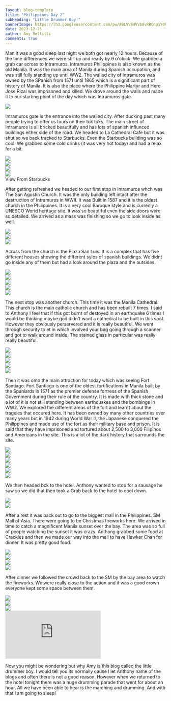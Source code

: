```yaml
---
layout: blog-template
title: "Philippines Day 2"
subHeading: "Little Drummer Boy!"
bannerImage: https://lh3.googleusercontent.com/pw/ABLVV84VVbAvRRCnp1Y082YU8lkBqj6k8sAZpm2cAiGIZDPU1NxDl9X3naJ2Usi3_noHakY1LSzmXZcv44WMOd-oJhC9MTUsHZn52VsgaeXkMa8dtQPIW_nt=w2400
date: 2023-12-25
author: Amy Sellitti
comments: true
---
```


Man it was a good sleep last night we both got nearly 12 hours. Because of the time differences we were still up and ready by 9 o'clock. We grabbed a grab car across to Intramuros. Intramuros Philippines is also known as the old Manila. It was the main area of Manila during Spanish occupation, and was still fully standing up until WW2. The walled city of Intramuros was owned by the SPanish from 1571 until 1865 which is a significant part of history of Manila. It is also the place where the Philippine Martyr and Hero Jose Rizal was imprisoned and killed. We drove around the walls and made it to our starting point of the day which was Intramuros gate. 

<div class="center-image"><img src="https://lh3.googleusercontent.com/pw/ABLVV86NfIuoW--LB8MYpJVOylTuuxCs1cyB6Sj3wqDJJx122n715Fles-KLm_PEmaEhvTgmyb0CGoT0ZAFDYithZ_qw9vfpxD80vVDHGiEZDrC01tu1wnb2=w2400" /></div>

Intramuros gate is the entrance into the walled city. After ducking past many people trying to offer us tours on their tuk tuks. The main street of Intramuros is all bricked beautifully and has lots of spanish influnced buildings either side of the road. We headed to La Cathedral Cafe but it was shut so we back tracked to Starbucks. Even the Starbucks building was so cool. We grabbed some cold drinks (it was very hot today) and had a relax for a bit.

<div class="center-image"><img src="https://lh3.googleusercontent.com/pw/ABLVV86z_UHfgja0rzvqpdNBfkj8CuwdtjgCJlqpWi3n91JxQXzXj8JNkcMtq4ZMlXN9s7pkCYyMlH1_7-ChdNtw0mR4c1U6w7YOYDK8VVy2M8hiIcQ7t3tv=w2400" /></div>
<div class="center-image"><img src="https://lh3.googleusercontent.com/pw/ABLVV87IW-enoe24zr5di1nmhJshAcCNJgDNTqOGKIbWOWc8QgTCZU0d-_6g1y1qyBl5dx67IiRSkbYZNa5G-H9HujRLCesIr_dwomu9WwfBNBM178d72l-0=w2400" /></div>
<div class="center-image"><img src="https://lh3.googleusercontent.com/pw/ABLVV85aE2gCSaOpCHCIgFhzYJ25NxIsUAV_E8BQSUg12I8JamGbefXFR27k6tXQAbmFOgJdsGsReBjAG6y4j721oBIcvkl4jiWrlcGMysaBIw4T1N3w3i6l=w2400" /></div>
<div class="center-image"><img src="https://lh3.googleusercontent.com/pw/ABLVV86WbBLY30H6zR6WAzAoHCBa9FqKBHjxHYTnd5HFaHMGG8Wb9eVQNigGlmELuT2B0ttW__ojZdYyt4mzAGs5KAeO-F_9-9U0dHBO1apIWuo02PTZ7chQ=w2400" /></div>
View From Starbucks


After getting refreshed we headed to our first stop in Intramuros whch was The San Agustin Church. It was the only building left intact after the destruction of Intramuros in WWII. It was Built in 1587 and it is the oldest church in the Philippines. It is a very cool Baroque style and is currenly a UNESCO World heritage site. It was so beautiful even the side doors were so detailed. We arrived as a mass was finishing so we go to look inside as well. 

<div class="center-image"><img src="https://lh3.googleusercontent.com/pw/ABLVV87JWiG9E7U2pt9p8NepQIgS374T3WS0XACdttbCidMz_Lgb3Vi82rs5yAH2geJ8JX4lSSeqF2PKMNDXv7uJLt0DY9KLjLxCsrLLPBeZVi9B-1OwPxwS=w2400" /></div>
<div class="center-image"><img src="https://lh3.googleusercontent.com/pw/ABLVV868qpuwzMtsQjSu6LpzgPJlflG5hiarJSbiM2o7lc4HyeVr4BtJltjNGsDQK7IjryjxTFOCnMeyCroBnTqTd-6VphidGkBV5rRBdBpCJZap2QXHJ6Cb=w2400" /></div>
<div class="center-image"><img src="https://lh3.googleusercontent.com/pw/ABLVV84IBgw-SlwAMygtsyW9g35nB_Kjisuy0kEzhtZYH3MfPb8jOU0foNOiXKn5lO08xHnDG8ji2-JazULRIUUgGXIb_RsLiuSdAfQery3eEYux5OvmGZ5g=w2400" /></div>

Across from the church is the Plaza San Luis. It is a complex that has five different houses showing the different syles of spanish buildings. We didnt go inside any of them but had a look around the plaza and the outsides. 

<div class="center-image"><img src="https://lh3.googleusercontent.com/pw/ABLVV87WAROrmEgP_R5JEfvo4HO6sYsL5gjcHUHPQRyg7_9H-Kj8TnVc7Rvl4gsdpBe7HtbfEVfe2zeMF9iBfsFAt_zyhrTp3AKJ-9lezfzTGNyneK-Iduvm=w2400" /></div>
<div class="center-image"><img src="https://lh3.googleusercontent.com/pw/ABLVV86pBijezBl9Fp7oiLfJjxayn1pwh8_85zV4Dsf70fHAFfsfqk-dcxeFPkYFp3YQZMZvH9ku4yqmy1prOv0o_kHNHqklz0l8ID9BjB82SXctGb5vMHbX=w2400" /></div>
<div class="center-image"><img src="https://lh3.googleusercontent.com/pw/ABLVV85rs-zAmWwmIv5ZS0vLi_kF5GKtn-IYxQ2HiM86c_m_God0WvzDD6z4BIM-y6IvnpapSKEjBqcdQ-4SC24-uYr2d1oA07tOxC6GQHBbVyeNfzGb4OZl=w2400" /></div>
<div class="center-image"><img src="https://lh3.googleusercontent.com/pw/ABLVV86kd8uj3NOYaVgNld9nn5Q8UH3Q9oYlv4-wyQH-1Iz5L9zMPJbDN9HabnWNvCpXsfCz7JOrUf_3vYJv2JwJBxsJWDgM5ZQ1c-3wgK_4DLuZim-0SNW0=w2400" /></div>
<div class="center-image"><img src="https://lh3.googleusercontent.com/pw/ABLVV86Z1V2NGnisHA0lkHLC-oGW0WRizBtLRlqCekIV87oVQmsiM2xjk47j2AqtqCrxxuTyu3ry2NrZCWSEiS0hhFPFxlWDUw_kocUVJ63pllOgnY-JlGQs=w2400" /></div>


The next stop was another church. This time it was the Manila Cathedral. This church is the main catholic church and has been rebuilt 7 times. I said to Anthony I feel that if this got burnt of destoyed in an earthquake 6 times I would be thinking maybe god didn't want a cathedral to be built in this spot. However they obviously perservered and it is really beautiful. We went through security to et in which involved your bag going through a scanner and got to walk around inside. The stained glass in particular was really really beautiful. 

<div class="center-image"><img src="https://lh3.googleusercontent.com/pw/ABLVV87tdgkk5cu9rSVdwV1OED4qNomqsyw0J66iAXHxoESO57YiZwza92GA1UzSIh_Z5Dk7Wd4D82C36hrVXFlW_8YO3ANPD4aN0g_AGTZqvWEb2mBAZ_ek=w2400" /></div>
<div class="center-image"><img src="https://lh3.googleusercontent.com/pw/ABLVV85QTh5l5je-75lrm1zJ7dCi-004Zk5xv3Zd9YpkuPx24c9ObHllQhf4_kJBlQ9h6iX4LxdfpFI-qmCVmn3WExIF5fJGx39F4MZAz8f9N4V9UpEgVX9V=w2400" /></div>
<div class="center-image"><img src="https://lh3.googleusercontent.com/pw/ABLVV87PjrF47WK69v9dyBHJFEbpxV9GvSPN5btzTWA-2XsCS2WklZuHmgUgoFtxAJmyJMpZ0gqgHckCZfBBP5pxkwG0nARJCWJjfLW8kqTO5yAtjBY_REB9=w2400" /></div>
<div class="center-image"><img src="https://lh3.googleusercontent.com/pw/ABLVV84OffPPiSA1C4DdDdhj5RirUsklR8sIkptAdDjQ9VelhvEY_9zuit5-Vd2sYjqfgLAw3kyaTZQiH6SlyRhnz-2U9z07RDy3a7wcV1KwNyjhLsZLQQpL=w2400" /></div>
<div class="center-image"><img src="https://lh3.googleusercontent.com/pw/ABLVV84-Y0jPFyqkwh0CMntgcMh2TjE_7oo9xCKJr2qidnm5g-BVLZnDE9Ner71CeCRBkhb8RFQ-ZiqG6lExiJ1wZ0nYaWYmwh5IL2oT4okft-xvj12hn2SN=w2400" /></div>

Then it was onto the main attraction for today which was seeing Fort Santiago. Fort Santiago is one of the oldest fortifications in Manila built by the Spaniards in 1571 as the premier defense fortress of the Spanish Government during their rule of the country. It is made with thick stone and a lot of it is not still standing between earthquakes and the bombings in WW2. We explored the different areas of the fort and learnt about the trageies that occured here. It has been owned by many other countries over many years but in 1942 during World War II, the Japanese conquered the Philippines and made use of the fort as their military base and prison. It is said that they have imprisoned and tortured about 2,500 to 3,000 Filipinos and Americans in the site. This is a lot of the dark history that surrounds the site. 

<div class="center-image"><img src="https://lh3.googleusercontent.com/pw/ABLVV850U0yK20dUJ1QI_U1G8pBDE3K0BXIFNBKPegz6SBrJH3pu3HjpGzPHKDwDmij-cUWpRuejZs_akmdaKWDqTvuD9tApaMuw4xrR-6RHpEE0_c67lxnj=w2400" /></div>
<div class="center-image"><img src="https://lh3.googleusercontent.com/pw/ABLVV84wcJ4tYhu4l3LdPIPaJl7JKbQfu7npsPnLNkTR27sNOgjy6T7nOrMlbWC0esgIwwhRLWb7auweLIY0L1uStXdngg2-8gEa7tDkCNjBf5TIhNA_8HQk=w2400" /></div>
<div class="center-image"><img src="https://lh3.googleusercontent.com/pw/ABLVV85BJ_ZwZwoNead9lRbJCbLN5_cTW-QmzuskTq4MZpB8fSNUeEqQfwrlfbStlzdcrEkxyaNpeEK1D782atX4OIEKI0uh7nLSP4Hap6Dpj4GKSwuyUUHn=w2400" /></div>
<div class="center-image"><img src="https://lh3.googleusercontent.com/pw/ABLVV86cz6vyfT_WP86tduLRKoJLxRHs6LyP3HeV0jKmkC-sBvzcag8_gSa--WPKUcyUA7uF8BX5Uft4T8InF_Vnc5QQmkPc1hDb7j1EUnm0i0afmDY7GcPd=w2400" /></div>
<div class="center-image"><img src="https://lh3.googleusercontent.com/pw/ABLVV86DIw2R1JNA1t58WIIMHAk7VNlxIvD-L_bWG23H4bPgB9TUuy08htVoGck4vK6OKcCh_b2JPUThPWe92kgt1jR5iCfu7aHsb-w7tzdEr9P4lKgFK9_-=w2400" /></div>
<div class="center-image"><img src="https://lh3.googleusercontent.com/pw/ABLVV87UGvrgKeZErYl3E6w_8eHetESsxbH8W138_a-yV_1uYh5iM7BP5u1JB9-bi2IW0RTTMzqG-DR3-bL5s8Du0xuvlSGSpcdLKvcA-3XWd98dMh3-XOCp=w2400" /></div>

We then headed bck to the hotel. Anthony wanted to stop for a sausage he saw so we did that then took a Grab back to the hotel to cool down. 

<div class="center-image"><img src="https://lh3.googleusercontent.com/pw/ABLVV87pU5AfzhP_o4BfShal5BkeyTYjHRk5Dy_k1NwuEDvX4Lhg2Otma6uo-IaEJ-933nmAtFCnNWcslGTVo-97GB8FrLiqC8AI0TsyvIMzCqD-PEvffDL-=w2400" /></div>
<div class="center-image"><img src="https://lh3.googleusercontent.com/pw/ABLVV87ktTE_nRVh_RxEhR39j7OfNVS9Y9DuI59qdTAF7XcAPYMswwxEmGRyWWvP8zDSX2oJvcKy3D6RWIKFNq3puWl5FrH8_7pzQEvVD1CEhjWxCKkZqXJ0=w2400" /></div>

After a rest it was back out to go to the biggest mall in the Philippines. SM Mall of Asia. There were going to be Christmas fireworks here. We arrived in time to catch a magnificent Manila sunset over the bay. The area was so full of people watching the sunset it was crazy. Anthony grabbed some food at Crackles and then we made our way into the mall to have Hawker Chan for dinner. It was pretty good food. 

<div class="center-image"><img src="https://lh3.googleusercontent.com/pw/ABLVV868dN8JFxL5RaQxRB8plMmz-Fd5zrjUlqRZWGig0HlSi6_UoRCgC0PkRJHVhI7azmac3G4zG8qNv65Cag_P048DcvC1LV8JyABf2Abz7Z9bhnM-tDIs=w2400" /></div>
<div class="center-image"><img src="https://lh3.googleusercontent.com/pw/ABLVV84VVbAvRRCnp1Y082YU8lkBqj6k8sAZpm2cAiGIZDPU1NxDl9X3naJ2Usi3_noHakY1LSzmXZcv44WMOd-oJhC9MTUsHZn52VsgaeXkMa8dtQPIW_nt=w2400" /></div>
<div class="center-image"><img src="https://lh3.googleusercontent.com/pw/ABLVV877VM8ZgyFhkVGuE6n-_9HQwWbz2ZMtoFz0NT3LE97MRfvJ2i9Eqw7Gmr5WruE-O8ShMxedR7BGEvO2BXboMVF26IW6MifXe8OKvhw8DspFYy7KEm1D=w2400" /></div>
<div class="center-image"><img src="https://lh3.googleusercontent.com/pw/ABLVV86lqTi5oWgxFk-AIhqylcWmXJpJs9Ei99pXjhot5K1TxDsalUo1d3FN9kkptJeuYDjCfNiLZk3BgTNEc8aZElG3zhWN8WjJZg4Pu57sPIm_JQbwiyFh=w2400" /></div>

After dinner we followed the crowd back to the SM by the bay area to watch the fireworks. We were really close to the action and it was a good crown everyone kept some space between them. 

<div class="center-image"><img src="https://lh3.googleusercontent.com/pw/ABLVV85S4WE-Au1h1XTMwrVljJXdyYw5V_oAs2FHE015tZVJwpYoXt1oJnHmGHjAWQH5r8GXrBKAAlQm5CaGxmJ-dp6xgGNLsekXikNFzf_xt1bx320xxT0A=w2400" /></div>

<div class="center-image"><img src="https://lh3.googleusercontent.com/pw/ABLVV86fvW6UsyMpEBwaYTrV28f2zNb12rlTttRomLsBqepfkZffQ30AlV4Fwo_DWVqrCOK960hr-y4uemL2ZvR-ApEzm-Rdf-7kP1XO0dF0CS0ZboWnGrC3=w2400" /></div>
<div class="center-image"><img src="https://lh3.googleusercontent.com/pw/ABLVV85Q7_OQD3WBNSvMi5cb4xmMHnLeoCczV29WIqPQGI1TUq8qhDzydH2wxlqf20ipiaw3uCc8Y1zwlvvi43zgEI-L9Wg51k459UHcPeL7qH4pYZW469uv=w2400" /></div>
<div class="center-video"><iframe src="https://www.youtube.com/embed/B_qaNOCfUZw" frameborder="0" allowfullscreen></iframe></div>

Now you might be wondering but why Amy is this blog called the little drummer boy. I would tell you its normally cause I let Anthony name of the blogs and often there is not a good reason. However when we returned to the hotel tonight there was a huge drumming parade that went for about an hour. All we have been able to hear is the marching and drumming. And with that I am going to sleep!
